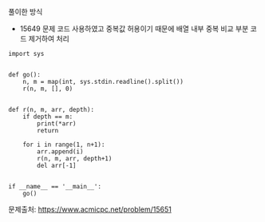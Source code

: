 풀이한 방식 
- 15649 문제 코드 사용하였고 중복값 허용이기 때문에 배열 내부 중복 비교 부분 코드 제거하여 처리 
```python3
import sys


def go():
    n, m = map(int, sys.stdin.readline().split())
    r(n, m, [], 0)


def r(n, m, arr, depth):
    if depth == m:
        print(*arr)
        return

    for i in range(1, n+1):
        arr.append(i)
        r(n, m, arr, depth+1)
        del arr[-1]


if __name__ == '__main__':
    go()
```
문제출처: https://www.acmicpc.net/problem/15651
